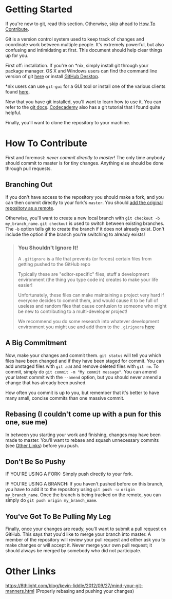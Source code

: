 # Getting Started

If you're new to git, read this section. Otherwise, skip ahead to [How To Contribute](#how-to-contribute).

Git is a version control system used to keep track of changes and coordinate work between multiple people. It's extremely powerful, but also confusing and intimidating at first. This document should help clear things up for you.

First off: installation. If you're on *nix, simply install git through your package manager. OS X and Windows users can find the command line version of git [here](https://git-scm.com/downloads) or install [GitHub Desktop](https://desktop.github.com/). 

*nix users can use `git-gui` for a GUI tool or install one of the various clients found [here](https://git-scm.com/downloads/guis).

Now that you have git installed, you'll want to learn how to use it. You can refer to the [git docs](https://git-scm.com/doc). [Codecademy](https://www.codecademy.com/) also has a git tutorial that I found quite helpful.

Finally, you'll want to clone the repository to your machine.

# How To Contribute

First and foremost: *never commit directly to master*! The only time anybody should commit to master is for tiny changes. Anything else should be done through pull requests.

## Branching Out

If you don't have access to the repository you should make a fork, and you can then commit directly to your fork's `master`. You should [add the original repository as a remote](https://help.github.com/articles/configuring-a-remote-for-a-fork/).

Otherwise, you'll want to create a new local branch with `git checkout -b my_branch_name`. `git checkout` is used to switch between existing branches. The `-b` option tells git to create the branch if it does not already exist. Don't include the option if the branch you're switching to already exists!

> ### You Shouldn't Ignore It!
> A `.gitignore` is a file that prevents (or forces)
> certain files from getting pushed to the GitHub repo
>
> Typically these are "editor-specific" files, stuff
> a development environment (the thing you type code in)
> creates to make your life easier!
>
> Unfortunately, these files can make maintaining a
> project very hard if everyone decides to commit them,
> and would cause it to be full of useless and random
> files that cause confusion to someone who might be new
> to contributing to a multi-developer project!
>
> We recommend you do some research into whatever development
> environment you might use and add them to the `.girignore`
> [here](https://github.com/ColonelBirdstrong/MH-StarboundRaces/blob/master/.gitattributes)

## A Big Commitment

Now, make your changes and commit them. `git status` will tell you which files have been changed and if they have been staged for commit. You can add unstaged files with `git add` and remove deleted files with `git rm`. To commit, simply do `git commit -m "My commit message"`. You can amend your latest commit with the `--amend` option, but you should never amend a change that has already been pushed. 

How often you commit is up to you, but remember that it's better to have many small, concise commits than one massive commit.

## Rebasing (I couldn't come up with a pun for this one, sue me)

In between you starting your work and finishing, changes may have been made to master. You'll want to rebase and squash unnecessary commits (see [Other Links](#other-links)) before you push.

## Don't Be So Pushy

IF YOU'RE USING A FORK: Simply push directly to your fork.

IF YOU'RE USING A BRANCH: If you haven't pushed before on this branch, you have to add it to the repository using `git push -u origin my_branch_name`. Once the branch is being tracked on the remote, you can simply do `git push origin my_branch_name`.

## You've Got To Be Pulling My Leg

Finally, once your changes are ready, you'll want to submit a pull request on GitHub. This says that you'd like to merge your branch into master. A member of the repository will review your pull request and either ask you to make changes or will accept it. Never merge your own pull request; it should always be merged by somebody who did not participate.

# Other Links

https://8thlight.com/blog/kevin-liddle/2012/09/27/mind-your-git-manners.html (Properly rebasing and pushing your changes)
